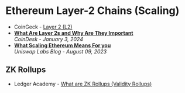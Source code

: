 # Ethereum Layer-2 Chains (Scaling)

- CoinGeck - [Layer 2 (L2)](https://www.coingecko.com/learn/layer-2-l2)
- [**What Are Layer 2s and Why Are They Important**](https://www.coindesk.com/learn/what-are-layer-2s/)
  <br/>_CoinDesk - January 3, 2024_
- [**What Scaling Ethereum Means For you**](https://blog.uniswap.org/uniswap-scaling-summer)
  <br/>_Uniswap Labs Blog - August 09, 2023_

## ZK Rollups
- Ledger Academy - [What are ZK Rollups (Validity Rollups)](https://www.ledger.com/academy/topics/blockchain/what-are-zk-rollups-validity-rollups)
